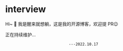 # interview

Hi~ 👋 我是醒来就想躺，这是我的开源博客，欢迎提 PR😉

正在持续维护... 
                        
                                ---2022.10.17
